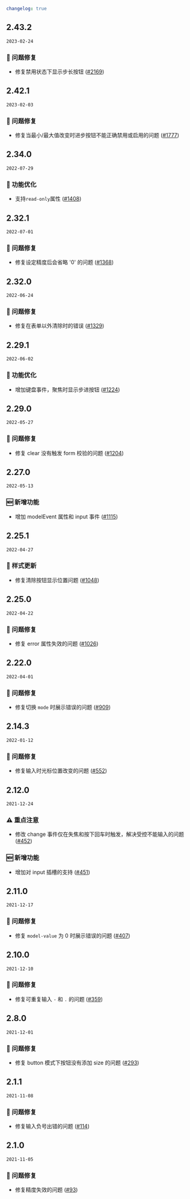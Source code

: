 ```yaml
changelog: true
```

## 2.43.2

`2023-02-24`

### 🐛 问题修复

- 修复禁用状态下显示步长按钮 ([#2169](https://github.com/arco-design/arco-design-vue/pull/2169))

## 2.42.1

`2023-02-03`

### 🐛 问题修复

- 修复当最小/最大值改变时进步按钮不能正确禁用或启用的问题 ([#1777](https://github.com/arco-design/arco-design-vue/pull/1777))


## 2.34.0

`2022-07-29`

### 💎 功能优化

- 支持`read-only`属性 ([#1408](https://github.com/arco-design/arco-design-vue/pull/1408))


## 2.32.1

`2022-07-01`

### 🐛 问题修复

- 修复设定精度后会省略 '0' 的问题 ([#1368](https://github.com/arco-design/arco-design-vue/pull/1368))


## 2.32.0

`2022-06-24`

### 🐛 问题修复

- 修复在表单以外清除时的错误 ([#1329](https://github.com/arco-design/arco-design-vue/pull/1329))


## 2.29.1

`2022-06-02`

### 💎 功能优化

- 增加键盘事件，聚焦时显示步进按钮 ([#1224](https://github.com/arco-design/arco-design-vue/pull/1224))


## 2.29.0

`2022-05-27`

### 🐛 问题修复

- 修复 clear 没有触发 form 校验的问题 ([#1204](https://github.com/arco-design/arco-design-vue/pull/1204))


## 2.27.0

`2022-05-13`

### 🆕 新增功能

- 增加 modelEvent 属性和 input 事件 ([#1115](https://github.com/arco-design/arco-design-vue/pull/1115))


## 2.25.1

`2022-04-27`

### 💅 样式更新

- 修复清除按钮显示位置问题 ([#1048](https://github.com/arco-design/arco-design-vue/pull/1048))


## 2.25.0

`2022-04-22`

### 🐛 问题修复

- 修复 error 属性失效的问题 ([#1026](https://github.com/arco-design/arco-design-vue/pull/1026))


## 2.22.0

`2022-04-01`

### 🐛 问题修复

- 修复切换 `mode` 时展示错误的问题 ([#909](https://github.com/arco-design/arco-design-vue/pull/909))


## 2.14.3

`2022-01-12`

### 🐛 问题修复

- 修复输入时光标位置改变的问题 ([#552](https://github.com/arco-design/arco-design-vue/pull/552))


## 2.12.0

`2021-12-24`

### ⚠️ 重点注意

- 修改 change 事件仅在失焦和按下回车时触发，解决受控不能输入的问题 ([#452](https://github.com/arco-design/arco-design-vue/pull/452))

### 🆕 新增功能

- 增加对 input 插槽的支持 ([#451](https://github.com/arco-design/arco-design-vue/pull/451))


## 2.11.0

`2021-12-17`

### 🐛 问题修复

- 修复 `model-value` 为 0 时展示错误的问题 ([#407](https://github.com/arco-design/arco-design-vue/pull/407))


## 2.10.0

`2021-12-10`

### 🐛 问题修复

- 修复可重复输入 `-` 和 `.` 的问题 ([#359](https://github.com/arco-design/arco-design-vue/pull/359))


## 2.8.0

`2021-12-01`

### 🐛 问题修复

- 修复 button 模式下按钮没有添加 size 的问题 ([#293](https://github.com/arco-design/arco-design-vue/pull/293))


## 2.1.1

`2021-11-08`

### 🐛 问题修复

- 修复输入负号出错的问题 ([#114](https://github.com/arco-design/arco-design-vue/pull/114))


## 2.1.0

`2021-11-05`

### 🐛 问题修复

- 修复精度失效的问题 ([#93](https://github.com/arco-design/arco-design-vue/pull/93))

